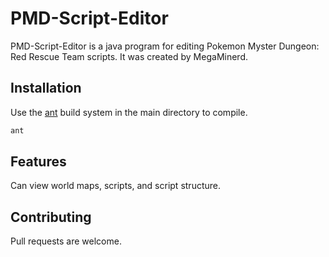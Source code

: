 # PMD-Script-Editor

PMD-Script-Editor is a java program for editing Pokemon Myster Dungeon: Red Rescue Team scripts. It was created by MegaMinerd.

## Installation

Use the [ant](https://ant.apache.org/) build system in the main directory to compile.

```bash
ant
```

## Features
Can view world maps, scripts, and script structure.

## Contributing
Pull requests are welcome.
